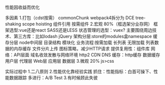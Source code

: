 性能因收益而优化

多因素
1.打包（cdst按需）
  commonChunk webpack4拆分为
  DCE
  tree-shaking
  scope hoisting
  组件引用 按需组件
2.宏观 80%（框选架分业存网）
 框架选型:vue还是react SASS还是LESS 状态管理的选型：vuex?
         主要围绕周边技术、第三方库：比如lodash jQuery
 架构分层:store的modules盒namespace
         缓存分层
         node中间层
         目录结构 模块化
 业务流程:按需加载 长列表 无限加载 列表数据的内存缓存
         文件分片上传
         图标策略，减少HTTP请求
         提供复用性：组件库
 网络：API层面 域名收敛发散与网络环境 http2 CDN DNS
 缓存：http缓存 数据缓存
      用户层 代理层 Web层 应用层 数据层
3.微观 20%
  js>css


实际过程中
1.二八原则
2.性能优化靠经验实践
  抓住：性能指标：白首可操下、性能数据跟踪
  多进行：A/B Test
3.有时候顾此失彼